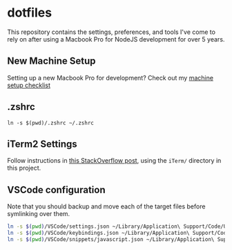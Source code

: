 # dotfiles

This repository contains the settings, preferences, and tools I've come to rely on after using a Macbook Pro for NodeJS development for over 5 years.

## New Machine Setup

Setting up a new Macbook Pro for development? Check out my [machine setup checklist](NEW_MACHINE_SETUP.md)

## .zshrc
`ln -s $(pwd)/.zshrc ~/.zshrc`

## iTerm2 Settings
Follow instructions in [this StackOverflow post](https://stackoverflow.com/questions/22943676/how-to-export-iterm2-profiles), using the `iTerm/` directory in this project.

## VSCode configuration

Note that you should backup and move each of the target files before symlinking over them.

```sh
ln -s $(pwd)/VSCode/settings.json ~/Library/Application\ Support/Code/User/settings.json
ln -s $(pwd)/VSCode/keybindings.json ~/Library/Application\ Support/Code/User/keybindings.json
ln -s $(pwd)/VSCode/snippets/javascript.json ~/Library/Application\ Support/Code/User/snippets/javascript.json
```
